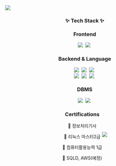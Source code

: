 <img src="https://capsule-render.vercel.app/api?type=wave&color=auto&height=300&section=header&text=SeokHun's%20GitHub&fontSize=90" />

<!--
**mgs06380/mgs06380** is a ✨ _special_ ✨ repository because its `README.md` (this file) appears on your GitHub profile.

<!--내용 부분-->
<h3 align="center">✨ Tech Stack ✨</h3>
<div align="center">
  <h3 align="center">Frontend</h3>
  <img src="https://img.shields.io/badge/javascript-F7DF1E.svg?style=for-the-badge&logo=javascript&logoColor=20232a" />&nbsp
  <img src="https://img.shields.io/badge/html5-E34F26.svg?style=for-the-badge&logo=html5&logoColor=white" />&nbsp
</div>

<div align="center">
  <h3 align="center">Backend & Language</h3>
  <img src="https://img.shields.io/badge/c-%2300599C.svg?style=for-the-badge&logo=c&logoColor=white"/>&nbsp
  <img src="https://img.shields.io/badge/c++-%2300599C.svg?style=for-the-badge&logo=c%2B%2B&logoColor=white"/>&nbsp
  <img src="https://img.shields.io/badge/c%23-%23239120.svg?style=for-the-badge&logo=csharp&logoColor=white" />&nbsp
  <br/>
  <img src="https://img.shields.io/badge/python-3670A0?style=for-the-badge&logo=python&logoColor=ffdd54" />&nbsp
  <img src="https://img.shields.io/badge/java-007396?style=for-the-badge&logo=OpenJDK&logoColor=white"/>&nbsp
  <img src="https://img.shields.io/badge/Flask-000000?style=for-the-badge&logo=Flask&logoColor=white"/>&nbsp
  
  </div>
  
<div align="center">
  <h3 align="center">DBMS</h3>
  <img src="https://img.shields.io/badge/mysql-4479A1.svg?style=for-the-badge&logo=mysql&logoColor=white"/>&nbsp
  <img src="https://img.shields.io/badge/Microsoft_Access-A4373A?style=for-the-badge&logo=microsoft-access&logoColor=white"/>&nbsp
</div>
<div style="display: flex; align-items: center; justify-content: center;">
  <div>
    <h3 align="center">Certifications</h3>
    <!-- Add your certifications here -->
    <p align="center">📌 정보처리기사</p>
    <p align="center">📌 리눅스 마스터2급</p>
    <p align="center">📌 컴퓨터활용능력 1급</p>
    <p align="center">📌 SQLD, AWS(예정)</p>
  </div>
  <div>
    <img src="https://github-readme-stats.vercel.app/api/top-langs/?username=anuraghazra&layout=compact"/>
  </div>
</div>
